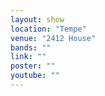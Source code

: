 ```yaml
---
layout: show
location: "Tempe"
venue: "2412 House"
bands: ""
link: ""
poster: ""
youtube: ""
---
```




